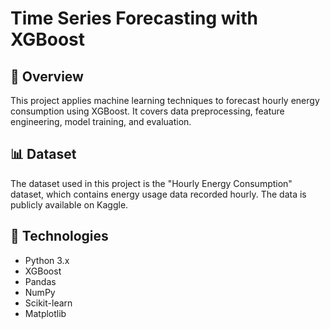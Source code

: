 # Time Series Forecasting with XGBoost

## 📘 Overview

This project applies machine learning techniques to forecast hourly energy consumption using XGBoost. It covers data preprocessing, feature engineering, model training, and evaluation.

## 📊 Dataset

The dataset used in this project is the "Hourly Energy Consumption" dataset, which contains energy usage data recorded hourly. The data is publicly available on Kaggle.

## 🔧 Technologies

- Python 3.x
- XGBoost
- Pandas
- NumPy
- Scikit-learn
- Matplotlib
